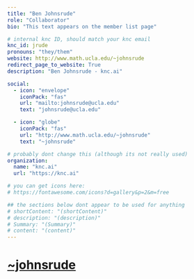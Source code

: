 ```yaml
---
title: "Ben Johnsrude"
role: "Collaborator"
bio: "This text appears on the member list page"

# internal knc ID, should match your knc email
knc_id: jrude
pronouns: "they/them"
website: http://www.math.ucla.edu/~johnsrude
redirect_page_to_website: True
description: "Ben Johnsrude - knc.ai"

social:
  - icon: "envelope"
    iconPack: "fas"
    url: "mailto:johnsrude@ucla.edu"
    text: "johnsrude@ucla.edu"

  - icon: "globe"
    iconPack: "fas"
    url: "http://www.math.ucla.edu/~johnsrude"
    text: "~johnsrude"

# probably dont change this (although its not really used)
organization: 
  name: "knc.ai"
  url: "https://knc.ai"

# you can get icons here:
# https://fontawesome.com/icons?d=gallery&p=2&m=free

## the sections below dont appear to be used for anything
# shortContent: "(shortContent)"
# description: "(description)"
# Summary: "(Summary)"
# content: "(content)"
---
```


# [~johnsrude](http://www.math.ucla.edu/~johnsrude)
